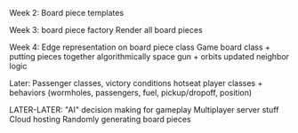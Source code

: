 Week 2:
Board piece templates

Week 3: 
board piece factory
Render all board pieces

Week 4: 
Edge representation on board piece class
Game board class + putting pieces together algorithmically
space gun + orbits updated neighbor logic

Later: 
Passenger classes, victory conditions
hotseat player classes + behaviors (wormholes, passengers, fuel, pickup/dropoff, position)

LATER-LATER:
"AI" decision making for gameplay
Multiplayer server stuff
Cloud hosting
Randomly generating board pieces